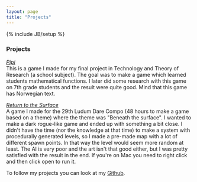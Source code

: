 ```yaml
---
layout: page
title: "Projects"
---
```

{% include JB/setup %}

### **Projects**

<a href="http://simengangstad.github.io/pipi" target="_blank"><i>Pipi</i></a>
<br>
This is a game I made for my final project in Technology and Theory of Research (a school subject). The goal was to make a game which learned students mathematical functions. I later did some research with this game on 7th grade students and the result were quite good. Mind that this game has Norwegian text. 

<a href="resources/LD29 - Return To The Surface.jar"><i>Return to the Surface</i></a>
<br>
A game I made for the 29th Ludum Dare Compo (48 hours to make a game based on a theme) where the theme was "Beneath the surface". I wanted to make a dark rogue-like game and ended up with something a bit close. I didn't have the time (nor the knowledge at that time) to make a system with procedurally generated levels, so I made a pre-made map with a lot of different spawn points. In that way the level would seem more random at least. The AI is very poor and the art isn't that good either, but I was pretty satisfied with the result in the end. If you're on Mac you need to right click and then click open to run it.

To follow my projects you can look at my <a href="http://github.com/simengangstad" target="_blank">Github</a>.